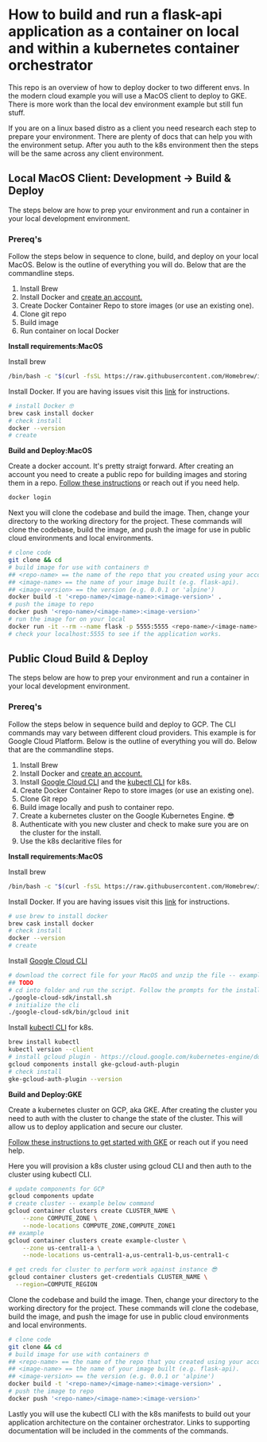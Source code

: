 # How to build and run a flask-api application as a container on local and within a kubernetes container orchestrator

This repo is an overview of how to deploy docker to two different envs. 
In the modern cloud example you will use a MacOS client to deploy to GKE. There is more work than the local dev environment example but still fun stuff.

If you are on a linux based distro as a client you need research each step to prepare your environment. There are plenty of docs that can help you with the environment setup. After you auth to the k8s environment then the steps will be the same across any client environment.

## Local MacOS Client: Development -> Build & Deploy
The steps below are how to prep your environment and run a container in your local development environment.

### Prereq's
Follow the steps below in sequence to clone, build, and deploy on your local MacOS. Below is the outline of everything you will do. Below that are the commandline steps. 

1. Install Brew
2. Install Docker and [create an account.](https://docs.docker.com/docker-hub/quickstart/)
3. Create Docker Container Repo to store images (or use an existing one).
4. Clone git repo
5. Build image
6. Run container on local Docker

**Install requirements:MacOS**

Install brew
```bash
/bin/bash -c "$(curl -fsSL https://raw.githubusercontent.com/Homebrew/install/HEAD/install.sh)"
```

Install Docker. If you are having issues visit this [link](https://docs.docker.com/desktop/install/mac-install/) for instructions.
```bash
# install Docker 🤓
brew cask install docker
# check install
docker --version
# create 
```

**Build and Deploy:MacOS**

Create a docker account. It's pretty straigt forward. After creating an account you need to create a public repo for building images and storing them in a repo.
[Follow these instructions](https://docs.docker.com/docker-hub/quickstart/) or reach out if you need help.
```bash
docker login
```

Next you will clone the codebase and build the image. 
Then, change your directory to the working directory for the project. 
These commands will clone the codebase, build the image, and push the image for use in public cloud environments and local environments.

```bash
# clone code
git clone && cd 
# build image for use with containers 🤓
## <repo-name> == the name of the repo that you created using your account.
## <image-name> == the name of your image built (e.g. flask-api).
## <image-version> == the version (e.g. 0.0.1 or 'alpine')
docker build -t '<repo-name>/<image-name>:<image-version>' .
# push the image to repo
docker push '<repo-name>/<image-name>:<image-version>'
# run the image for on your local
docker run -it --rm --name flask -p 5555:5555 <repo-name>/<image-name>:<image-version>
# check your localhost:5555 to see if the application works.

```


## Public Cloud Build & Deploy

The steps below are how to prep your environment and run a container in your local development environment.

### Prereq's

Follow the steps below in sequence build and deploy to GCP. The CLI commands may vary between different cloud providers. This example is for Google Cloud Platform. Below is the outline of everything you will do. Below that are the commandline steps. 

1. Install Brew
2. Install Docker and [create an account.](https://docs.docker.com/docker-hub/quickstart/)
3. Install [Google Cloud CLI](https://cloud.google.com/sdk/docs/install) and the [kubectl CLI](https://kubernetes.io/docs/tasks/tools/install-kubectl-macos/#install-with-homebrew-on-macos) for k8s.
4. Create Docker Container Repo to store images (or use an existing one).
5. Clone Git repo
6. Build image locally and push to container repo.
7. Create a kubernetes cluster on the Google Kubernetes Engine. 😎
8. Authenticate with you new cluster and check to make sure you are on the cluster for the install.
9. Use the k8s declaritive files for 


**Install requirements:MacOS**

Install brew
```bash
/bin/bash -c "$(curl -fsSL https://raw.githubusercontent.com/Homebrew/install/HEAD/install.sh)"
```

Install Docker. If you are having issues visit this [link](https://docs.docker.com/desktop/install/mac-install/) for instructions.
```bash
# use brew to install docker
brew cask install docker
# check install
docker --version
# create 
```

Install [Google Cloud CLI](https://cloud.google.com/sdk/docs/install) 
```bash
# download the correct file for your MacOS and unzip the file -- example below of unzip
## TODO
# cd into folder and run the script. Follow the prompts for the install.
./google-cloud-sdk/install.sh
# initialize the cli
./google-cloud-sdk/bin/gcloud init
```

Install [kubectl CLI](https://kubernetes.io/docs/tasks/tools/install-kubectl-macos/#install-with-homebrew-on-macos) for k8s.
```bash
brew install kubectl
kubectl version --client
# install gcloud plugin - https://cloud.google.com/kubernetes-engine/docs/how-to/cluster-access-for-kubectl
gcloud components install gke-gcloud-auth-plugin
# check install
gke-gcloud-auth-plugin --version

```



**Build and Deploy:GKE**

Create a kubernetes cluster on GCP, aka GKE. After creating the cluster you need to auth with the cluster to change the state of the cluster. This will allow us to deploy application and secure our cluster.

[Follow these instructions to get started with GKE](https://cloud.google.com/kubernetes-engine/docs/how-to/creating-a-zonal-cluster) or reach out if you need help.

Here you will provision a k8s cluster using gcloud CLI and then auth to the cluster using kubectl CLI. 
```bash
# update components for GCP
gcloud components update
# create cluster -- example below command
gcloud container clusters create CLUSTER_NAME \
    --zone COMPUTE_ZONE \
    --node-locations COMPUTE_ZONE,COMPUTE_ZONE1
## example
gcloud container clusters create example-cluster \
    --zone us-central1-a \
    --node-locations us-central1-a,us-central1-b,us-central1-c

# get creds for cluster to perform work against instance 😎
gcloud container clusters get-credentials CLUSTER_NAME \
  --region=COMPUTE_REGION
```

Clone the codebase and build the image. 
Then, change your directory to the working directory for the project. 
These commands will clone the codebase, build the image, and push the image for use in public cloud environments and local environments.

```bash
# clone code
git clone && cd 
# build image for use with containers 🤓
## <repo-name> == the name of the repo that you created using your account.
## <image-name> == the name of your image built (e.g. flask-api).
## <image-version> == the version (e.g. 0.0.1 or 'alpine')
docker build -t '<repo-name>/<image-name>:<image-version>' .
# push the image to repo
docker push '<repo-name>/<image-name>:<image-version>'
```

Lastly you will use the kubectl CLI with the k8s manifests to build out your application architecture on the container orchestrator. Links to supporting documentation will be included in the comments of the commands. 

```bash



```

